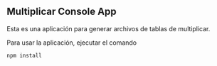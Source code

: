 ## Multiplicar Console App

Esta es una aplicación para generar archivos de tablas de multiplicar.

Para usar la aplicación, ejecutar el comando

```
npm install
```